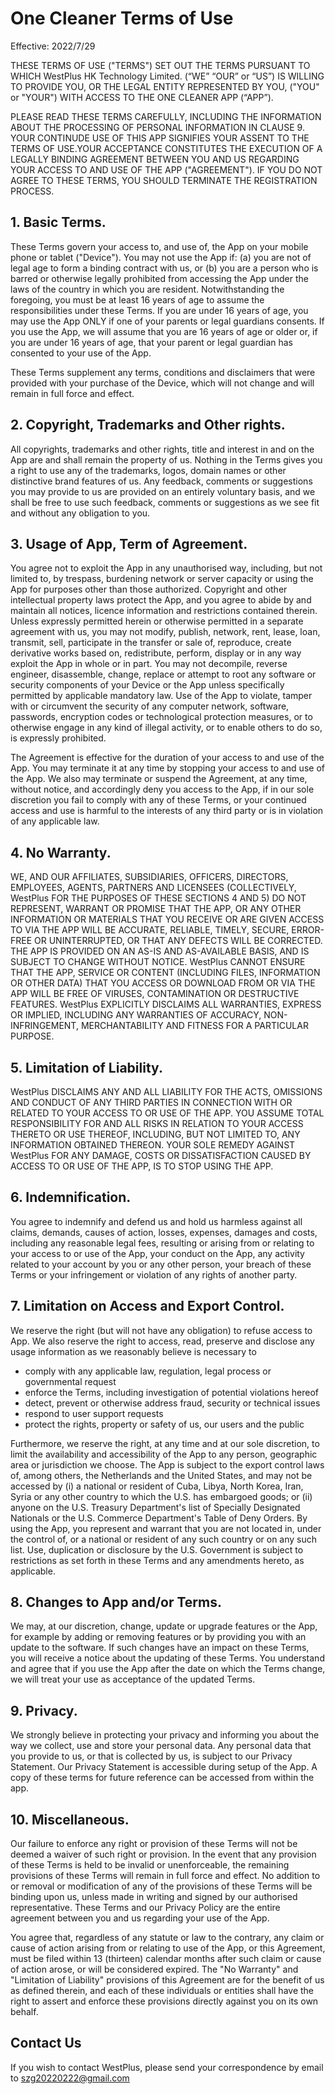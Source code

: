 # One Cleaner Terms of Use

Effective: 2022/7/29

THESE TERMS OF USE ("TERMS") SET OUT THE TERMS PURSUANT TO WHICH WestPlus HK Technology Limited. (“WE” “OUR” or “US”) IS WILLING TO PROVIDE YOU, OR THE LEGAL ENTITY REPRESENTED BY YOU, ("YOU" or "YOUR") WITH ACCESS TO THE ONE CLEANER APP (“APP”).

PLEASE READ THESE TERMS CAREFULLY, INCLUDING THE INFORMATION ABOUT THE PROCESSING OF PERSONAL INFORMATION IN CLAUSE 9. YOUR CONTINUDE USE OF THIS APP SIGNIFIES YOUR ASSENT TO THE TERMS OF USE.YOUR ACCEPTANCE CONSTITUTES THE EXECUTION OF A LEGALLY BINDING AGREEMENT BETWEEN YOU AND US REGARDING YOUR ACCESS TO AND USE OF THE APP ("AGREEMENT"). IF YOU DO NOT AGREE TO THESE TERMS, YOU SHOULD TERMINATE THE REGISTRATION PROCESS.

## 1\. Basic Terms. 

These Terms govern your access to, and use of, the App on your mobile phone or tablet ("Device"). You may not use the App if: (a) you are not of legal age to form a binding contract with us, or (b) you are a person who is barred or otherwise legally prohibited from accessing the App under the laws of the country in which you are resident. Notwithstanding the foregoing, you must be at least 16 years of age to assume the responsibilities under these Terms. If you are under 16 years of age, you may use the App ONLY if one of your parents or legal guardians consents. If you use the App, we will assume that you are 16 years of age or older or, if you are under 16 years of age, that your parent or legal guardian has consented to your use of the App.

These Terms supplement any terms, conditions and disclaimers that were provided with your purchase of the Device, which will not change and will remain in full force and effect.

## 2\. Copyright, Trademarks and Other rights. 

All copyrights, trademarks and other rights, title and interest in and on the App are and shall remain the property of us. Nothing in the Terms gives you a right to use any of the trademarks, logos, domain names or other distinctive brand features of us. Any feedback, comments or suggestions you may provide to us are provided on an entirely voluntary basis, and we shall be free to use such feedback, comments or suggestions as we see fit and without any obligation to you.

## 3\. Usage of App, Term of Agreement.

You agree not to exploit the App in any unauthorised way, including, but not limited to, by trespass, burdening network or server capacity or using the App for purposes other than those authorized. Copyright and other intellectual property laws protect the App, and you agree to abide by and maintain all notices, licence information and restrictions contained therein. Unless expressly permitted herein or otherwise permitted in a separate agreement with us, you may not modify, publish, network, rent, lease, loan, transmit, sell, participate in the transfer or sale of, reproduce, create derivative works based on, redistribute, perform, display or in any way exploit the App in whole or in part. You may not decompile, reverse engineer, disassemble, change, replace or attempt to root any software or security components of your Device or the App unless specifically permitted by applicable mandatory law. Use of the App to violate, tamper with or circumvent the security of any computer network, software, passwords, encryption codes or technological protection measures, or to otherwise engage in any kind of illegal activity, or to enable others to do so, is expressly prohibited.

The Agreement is effective for the duration of your access to and use of the App. You may terminate it at any time by stopping your access to and use of the App. We also may terminate or suspend the Agreement, at any time, without notice, and accordingly deny you access to the App, if in our sole discretion you fail to comply with any of these Terms, or your continued access and use is harmful to the interests of any third party or is in violation of any applicable law.

## 4\. No Warranty. 

WE, AND OUR AFFILIATES, SUBSIDIARIES, OFFICERS, DIRECTORS, EMPLOYEES, AGENTS, PARTNERS AND LICENSEES (COLLECTIVELY, WestPlus FOR THE PURPOSES OF THESE SECTIONS 4 AND 5) DO NOT REPRESENT, WARRANT OR PROMISE THAT THE APP, OR ANY OTHER INFORMATION OR MATERIALS THAT YOU RECEIVE OR ARE GIVEN ACCESS TO VIA THE APP WILL BE ACCURATE, RELIABLE, TIMELY, SECURE, ERROR-FREE OR UNINTERRUPTED, OR THAT ANY DEFECTS WILL BE CORRECTED. THE APP IS PROVIDED ON AN AS-IS AND AS-AVAILABLE BASIS, AND IS SUBJECT TO CHANGE WITHOUT NOTICE. WestPlus CANNOT ENSURE THAT THE APP, SERVICE OR CONTENT (INCLUDING FILES, INFORMATION OR OTHER DATA) THAT YOU ACCESS OR DOWNLOAD FROM OR VIA THE APP WILL BE FREE OF VIRUSES, CONTAMINATION OR DESTRUCTIVE FEATURES. WestPlus EXPLICITLY DISCLAIMS ALL WARRANTIES, EXPRESS OR IMPLIED, INCLUDING ANY WARRANTIES OF ACCURACY, NON-INFRINGEMENT, MERCHANTABILITY AND FITNESS FOR A PARTICULAR PURPOSE.

## 5\. Limitation of Liability. 

WestPlus DISCLAIMS ANY AND ALL LIABILITY FOR THE ACTS, OMISSIONS AND CONDUCT OF ANY THIRD PARTIES IN CONNECTION WITH OR RELATED TO YOUR ACCESS TO OR USE OF THE APP. YOU ASSUME TOTAL RESPONSIBILITY FOR AND ALL RISKS IN RELATION TO YOUR ACCESS THERETO OR USE THEREOF, INCLUDING, BUT NOT LIMITED TO, ANY INFORMATION OBTAINED THEREON. YOUR SOLE REMEDY AGAINST WestPlus FOR ANY DAMAGE, COSTS OR DISSATISFACTION CAUSED BY ACCESS TO OR USE OF THE APP, IS TO STOP USING THE APP.

## 6\. Indemnification. 

You agree to indemnify and defend us and hold us harmless against all claims, demands, causes of action, losses, expenses, damages and costs, including any reasonable legal fees, resulting or arising from or relating to your access to or use of the App, your conduct on the App, any activity related to your account by you or any other person, your breach of these Terms or your infringement or violation of any rights of another party.

## 7\. Limitation on Access and Export Control. 

We reserve the right (but will not have any obligation) to refuse access to App. We also reserve the right to access, read, preserve and disclose any usage information as we reasonably believe is necessary to 
- comply with any applicable law, regulation, legal process or governmental request 
- enforce the Terms, including investigation of potential violations hereof
- detect, prevent or otherwise address fraud, security or technical issues 
- respond to user support requests
- protect the rights, property or safety of us, our users and the public

Furthermore, we reserve the right, at any time and at our sole discretion, to limit the availability and accessibility of the App to any person, geographic area or jurisdiction we choose. The App is subject to the export control laws of, among others, the Netherlands and the United States, and may not be accessed by (i) a national or resident of Cuba, Libya, North Korea, Iran, Syria or any other country to which the U.S. has embargoed goods; or (ii) anyone on the U.S. Treasury Department's list of Specially Designated Nationals or the U.S. Commerce Department's Table of Deny Orders. By using the App, you represent and warrant that you are not located in, under the control of, or a national or resident of any such country or on any such list. Use, duplication or disclosure by the U.S. Government is subject to restrictions as set forth in these Terms and any amendments hereto, as applicable.

## 8\. Changes to App and/or Terms. 

We may, at our discretion, change, update or upgrade features or the App, for example by adding or removing features or by providing you with an update to the software. If such changes have an impact on these Terms, you will receive a notice about the updating of these Terms. You understand and agree that if you use the App after the date on which the Terms change, we will treat your use as acceptance of the updated Terms.

## 9\. Privacy. 

We strongly believe in protecting your privacy and informing you about the way we collect, use and store your personal data. Any personal data that you provide to us, or that is collected by us, is subject to our Privacy Statement. Our Privacy Statement is accessible during setup of the App. A copy of these terms for future reference can be accessed from within the app.

## 10\. Miscellaneous. 

Our failure to enforce any right or provision of these Terms will not be deemed a waiver of such right or provision. In the event that any provision of these Terms is held to be invalid or unenforceable, the remaining provisions of these Terms will remain in full force and effect. No addition to or removal or modification of any of the provisions of these Terms will be binding upon us, unless made in writing and signed by our authorised representative. These Terms and our Privacy Policy are the entire agreement between you and us regarding your use of the App.

You agree that, regardless of any statute or law to the contrary, any claim or cause of action arising from or relating to use of the App, or this Agreement, must be filed within 13 (thirteen) calendar months after such claim or cause of action arose, or will be considered expired. The "No Warranty" and "Limitation of Liability" provisions of this Agreement are for the benefit of us as defined therein, and each of these individuals or entities shall have the right to assert and enforce these provisions directly against you on its own behalf.

## Contact Us

If you wish to contact WestPlus, please send your correspondence by email to szg20220222@gmail.com